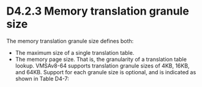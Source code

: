 # D4.2.3 Memory translation granule size

The memory translation granule size defines both:
* The maximum size of a single translation table.
* The memory page size. That is, the granularity of a translation table lookup.
VMSAv8-64 supports translation granule sizes of 4KB, 16KB, and 64KB. Support for each granule size is optional,
and is indicated as shown in Table D4-7:
